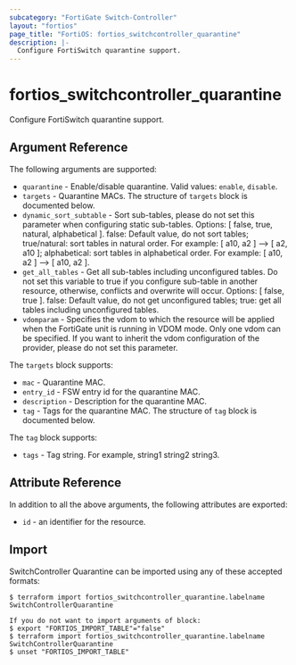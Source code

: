 ```yaml
---
subcategory: "FortiGate Switch-Controller"
layout: "fortios"
page_title: "FortiOS: fortios_switchcontroller_quarantine"
description: |-
  Configure FortiSwitch quarantine support.
---
```


# fortios_switchcontroller_quarantine
Configure FortiSwitch quarantine support.

## Argument Reference

The following arguments are supported:

* `quarantine` - Enable/disable quarantine. Valid values: `enable`, `disable`.
* `targets` - Quarantine MACs. The structure of `targets` block is documented below.
* `dynamic_sort_subtable` - Sort sub-tables, please do not set this parameter when configuring static sub-tables. Options: [ false, true, natural, alphabetical ]. false: Default value, do not sort tables; true/natural: sort tables in natural order. For example: [ a10, a2 ] --> [ a2, a10 ]; alphabetical: sort tables in alphabetical order. For example: [ a10, a2 ] --> [ a10, a2 ].
* `get_all_tables` - Get all sub-tables including unconfigured tables. Do not set this variable to true if you configure sub-table in another resource, otherwise, conflicts and overwrite will occur. Options: [ false, true ]. false: Default value, do not get unconfigured tables; true: get all tables including unconfigured tables. 
* `vdomparam` - Specifies the vdom to which the resource will be applied when the FortiGate unit is running in VDOM mode. Only one vdom can be specified. If you want to inherit the vdom configuration of the provider, please do not set this parameter.

The `targets` block supports:

* `mac` - Quarantine MAC.
* `entry_id` - FSW entry id for the quarantine MAC.
* `description` - Description for the quarantine MAC.
* `tag` - Tags for the quarantine MAC. The structure of `tag` block is documented below.

The `tag` block supports:

* `tags` - Tag string. For example, string1 string2 string3.


## Attribute Reference

In addition to all the above arguments, the following attributes are exported:
* `id` - an identifier for the resource.

## Import

SwitchController Quarantine can be imported using any of these accepted formats:
```
$ terraform import fortios_switchcontroller_quarantine.labelname SwitchControllerQuarantine

If you do not want to import arguments of block:
$ export "FORTIOS_IMPORT_TABLE"="false"
$ terraform import fortios_switchcontroller_quarantine.labelname SwitchControllerQuarantine
$ unset "FORTIOS_IMPORT_TABLE"
```
